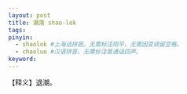 ```yaml
---
layout: post
title: 潮落 shao·lok 
tags:
pinyin: 
  - shaolok #上海话拼音。无需标注阴平，无需因变调留空格。 
  - chaoluo #汉语拼音。无需标注普通话四声。
keyword: 
---
```


【释义】退潮。              
                             